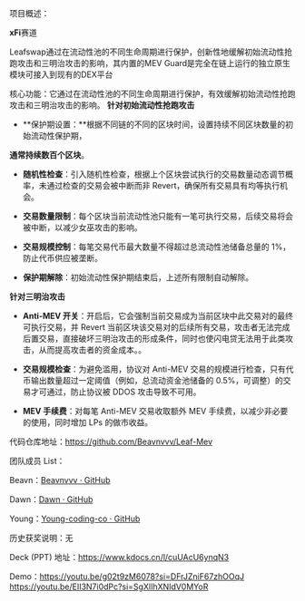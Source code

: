 项目概述：

**xFi**赛道

Leafswap通过在流动性池的不同生命周期进行保护，创新性地缓解初始流动性抢跑攻击和三明治攻击的影响，其内置的MEV Guard是完全在链上运行的独立原生模块可接入到现有的DEX平台

核心功能：它通过在流动性池的不同生命周期进行保护，有效缓解初始流动性抢跑攻击和三明治攻击的影响。
**针对初始流动性抢跑攻击**

* **保护期设置：**根据不同链的不同的区块时间，设置持续不同区块数量的初始流动性保护期，

**通常持续数百个区块**。

* **随机性检查**：引入随机性检查，根据上个区块尝试执行的交易数量动态调节概率，未通过检查的交易会被中断而非 Revert，确保所有交易具有均等执行机会。

* **交易数量限制**：每个区块当前流动性池只能有一笔可执行交易，后续交易将会被中断，以减少女巫攻击的影响。

* **交易规模控制**：每笔交易代币最大数量不得超过总流动性池储备总量的 1%，防止代币供应被垄断。

* **保护期解除**：初始流动性保护期结束后，上述所有限制自动解除。


**针对三明治攻击**

* **Anti-MEV 开关**：开启后，它会强制当前交易成为当前区块中此交易对的最终可执行交易，并 Revert 当前区块该交易对的后续所有交易，攻击者无法完成后置交易，直接破坏三明治攻击的形成条件，同时也使闪电贷无法用于此类攻击，从而提高攻击者的资金成本。。

* **交易规模检查**：为避免滥用，协议对 Anti-MEV 交易的规模进行检查，只有代币输出数量超过一定阈值（例如，总流动资金池储备的 0.5%，可调整）的交易才可通过，防止协议被 DDOS 攻击导致不可用。

* **MEV 手续费**：对每笔 Anti-MEV 交易收取额外 MEV 手续费，以减少非必要的使用，同时增加 LPs 的做市收益。


代码仓库地址：https://github.com/Beavnvvv/Leaf-Mev

团队成员 List：

Beavn：[Beavnvvv · GitHub](https://github.com/Beavnvvv)

Dawn：[Dawn · GitHub](https://github.com/DawnBlackA)

Young：[Young-coding-co · GitHub](https://github.com/Young-coding-co)

历史获奖说明：无

Deck (PPT) 地址：https://www.kdocs.cn/l/cuUAcU6ynqN3

Demo：https://youtu.be/g02t9zM6078?si=DFrJZniF67zhOOqJ  https://youtu.be/EII3N7i0dPc?si=SgXlIhXNIdV0MYoR